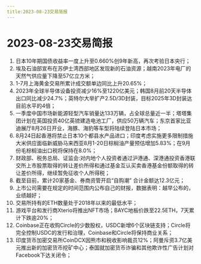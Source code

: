 ```yaml
---
title:2023-08-23交易简报
---
```

# 2023-08-23交易简报
1. 日本10年期国债收益率一度上升至0.660%创9年新高，再次考验日本央行；
2. 埃及石油部宣布在苏伊士湾西部地区发现新的石油资源；越南2023年电厂的天然气供应量下降至57亿立方米；
3. 1-7月上海黄金交易所累计成交额单边同比上升20.65%；
4. 2023年全球半导体设备投资减少16%至1220亿美元；韩国8月前20天半导体出口同比减少24.7%；英特尔大举扩产2.5D/3D封装，目标2025年3D封装达目前水平的4倍；
5. 一季度中国市场新能源轻型汽车销量达133万辆，占全球总量近一半；塔塔集团计划在英国投资40亿英镑建造电池工厂，供应50万辆汽车；东京首家比亚迪展厅8月26日开业，海豚、海豹等车型将陆续登陆日本市场；
6. 8月24日起香港将禁止日本10个都县水产品进口；印度考虑实施更多限制措施 大米供应面临新威胁马来西亚8月1-20日棕榈油产量预估增加5.83%；在9月份毛棕榈油出口税将保持在8.0%；
7. 财政部、税务总局、证监会:对内地个人投资者通过沪港通、深港通投资香港联交所上市股票取得的转让差价所得和通过基金互认买卖香港基金份额取得的转让差价所得，继续暂免征收个人所得税；
8. 截至目前，累计20家基金、券商资管开启“自购潮” 合计金额达12.3亿元；
9. 上市公司需要在规定的时间范围内公布自己的财报，数据表明：越早公布的，业绩越好；
10. 交易所持有的ETH数量处于2018年以来的最低水平；
11. 游戏平台和发行商Xterio将推出NFT市场；BAYC地板价跌至22.5ETH，7天累计下跌逾20%；
12. Coinbase正在收购Circle的少数股权，USDC新增6个区块链支持；Circle将完全控制USDC的发行和治理，Coinbase和Circle将保持商业关系；
13. 印度货币加密交易所CoinDCX因熊市和税收影响裁员12%；阿曼斥资3.7亿美元推出新的加密货币挖矿中心；泰国就加密货币诈骗和其他欺诈性广告计划对Facebook下达关闭令；